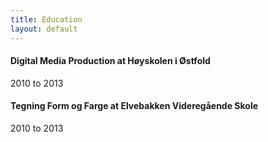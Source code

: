 ```yaml
---
title: Education 
layout: default
---
```


#### Digital Media Production at Høyskolen i Østfold
2010 to 2013

#### Tegning Form og Farge at Elvebakken Videregående Skole
2010 to 2013